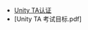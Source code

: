 - [Unity TA认证](https://unity.com/products/unity-certifications/expert-technical-artist-shading-effects)
- [Unity TA 考试目标.pdf]
<!--stackedit_data:
eyJoaXN0b3J5IjpbLTExMDA1NjgzMjIsMzM5MzI1ODQ1XX0=
-->